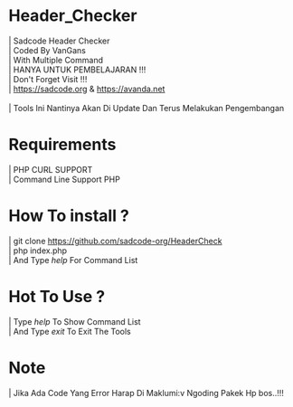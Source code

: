 # Header_Checker
|  Sadcode Header Checker <br>
|  Coded By VanGans <br>
|  With Multiple Command 
<br>| HANYA UNTUK PEMBELAJARAN !!!
<br>|  Don't Forget Visit !!! 
<br>|  https://sadcode.org & https://avanda.net                
<br>|  Tools Ini Nantinya Akan Di Update Dan Terus Melakukan Pengembangan

# Requirements 
| PHP CURL SUPPORT
<br>| Command Line Support PHP 

# How To install ?
| git clone https://github.com/sadcode-org/HeaderCheck
<br>| php index.php <br>
| And Type *help* For Command List 

# Hot To Use ?
|  Type *help* To Show Command  List <br>
|  And Type *exit* To Exit The Tools <br> 

# Note
| Jika Ada Code Yang Error Harap Di Maklumi:v Ngoding Pakek Hp bos..!!!

